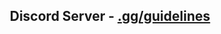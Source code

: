 <!--![Header](https://raw.githubusercontent.com/vyzv/vyzv/main/img/header.png)-->
<h2 align="center">Discord Server - <a href="https://discord.gg/guidelines">.gg/guidelines</a></h2>
<p href="https://discord.gg/DPkuunh6XN" align="center">
    <img alt="" src=https://lanyard.cnrad.dev/api/1047568027815784589/>
</p>

<!--
```python

import bitches

class Attributes:
	def __init__(self) -> None:
		bitches.get('bitches')
		
	def contact(self):
	    discord  = "sumzum#1827"
	    gmail   = "minniemouse.static@gmail.com"
	    
	        return discord, gmail

	
	
	def life(self):
		langs         = ['German', 'Spanish', 'English']
		age           = 15
		
                return langs, age
		 

	def coding(self):
		specialities  = ['discord bots', 'anything in python really']
		environnement = ['vscode']
		
		return specialities, environnement
```
-->

<!--![Footer](https://raw.githubusercontent.com/vyzv/vyzv/main/img/footer.png) -->
